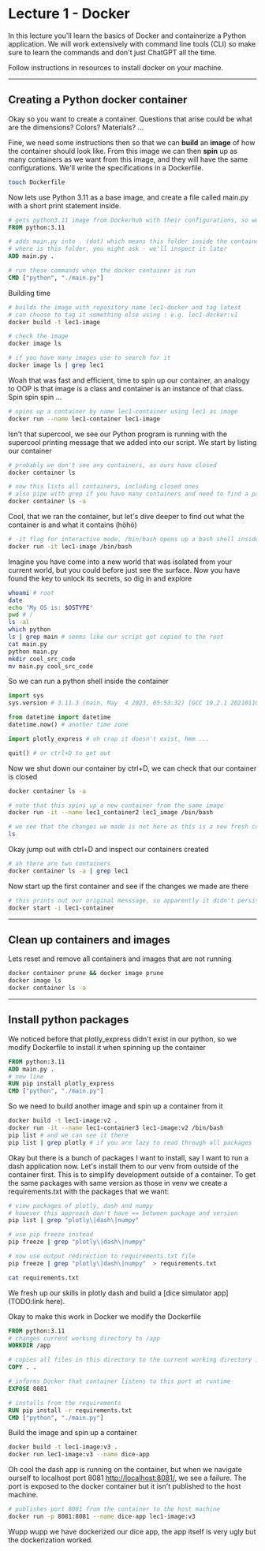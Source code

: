 # Lecture 1 - Docker 

In this lecture you'll learn the basics of Docker and containerize a Python application. We will work extensively with command line tools (CLI) so make sure to learn the commands and don't just ChatGPT all the time. 

Follow instructions in resources to install docker on your machine.

---
## Creating a Python docker container 

Okay so you want to create a container. Questions that arise could be what are the dimensions? Colors? Materials? ...

Fine, we need some instructions then so that we can **build** an **image** of how the container should look like. From this image we can then **spin** up as many containers as we want from this image, and they will have the same configurations. We'll write the specifications in a Dockerfile. 

```bash
touch Dockerfile 
```

Now lets use Python 3.11 as a base image, and create a file called main.py with a short print statement inside.  

<!-- TODO: specify Dockerfile -->
```Dockerfile
# gets python3.11 image from Dockerhub with their configurations, so we don't have to manually install Python3.11 as we do in our own machine
FROM python:3.11

# adds main.py into . (dot) which means this folder inside the container
# where is this folder, you might ask - we'll inspect it later
ADD main.py . 

# run these commands when the docker container is run
CMD ["python", "./main.py"]
```

Building time 

```bash
# builds the image with repository name lec1-docker and tag latest
# can choose to tag it something else using : e.g. lec1-docker:v1 
docker build -t lec1-image

# check the image
docker image ls 

# if you have many images use to search for it 
docker image ls | grep lec1
```

Woah that was fast and efficient, time to spin up our container, an analogy to OOP is that image is a class and container is an instance of that class. Spin spin spin ... 

```bash
# spins up a container by name lec1-container using lec1 as image
docker run --name lec1-container lec1-image
```

Isn't that supercool, we see our Python program is running with the supercool printing message that we added into our script. We start by listing our container 

```bash
# probably we don't see any containers, as ours have closed
docker container ls 

# now this lists all containers, including closed ones
# also pipe with grep if you have many containers and need to find a particular one
docker container ls -a 
```

Cool, that we ran the container, but let's dive deeper to find out what the container is and what it contains (höhö)

```bash
# -it flag for interactive mode, /bin/bash opens up a bash shell inside the container
docker run -it lec1-image /bin/bash
```

Imagine you have come into a new world that was isolated from your current world, but you could before just see the surface. Now you have found the key to unlock its secrets, so dig in and explore 

```bash 
whoami # root
date
echo "My OS is: $OSTYPE"
pwd # /
ls -al 
which python
ls | grep main # seems like our script got copied to the root
cat main.py 
python main.py 
mkdir cool_src_code
mv main.py cool_src_code
```

So we can run a python shell inside the container
```py
import sys
sys.version # 3.11.3 (main, May  4 2023, 05:53:32) [GCC 10.2.1 20210110]

from datetime import datetime 
datetime.now() # another time zone 

import plotly_express # oh crap it doesn't exist, hmm ...

quit() # or ctrl+D to get out
```

Now we shut down our container by ctrl+D, we can check that our container is closed

```bash
docker container ls -a 

# note that this spins up a new container from the same image
docker run -it --name lec1_container2 lec1_image /bin/bash

# we see that the changes we made is not here as this is a new fresh container
ls 
```

Okay jump out with ctrl+D and inspect our containers created 

```bash
# ah there are two containers 
docker container ls -a | grep lec1
```
Now start up the first container and see if the changes we made are there 

```bash
# this prints out our original messsage, so apparently it didn't persist after shutdown
docker start -i lec1-container 
```

---
## Clean up containers and images 
Lets reset and remove all containers and images that are not running

```bash
docker container prune && docker image prune 
docker image ls 
docker container ls -a
```

---
## Install python packages

We noticed before that plotly_express didn't exist in our python, so we modify Dockerfile to install it when spinning up the container 

```Dockerfile
FROM python:3.11
ADD main.py . 
# new line 
RUN pip install plotly_express
CMD ["python", "./main.py"]
```

So we need to build another image and spin up a container from it

```bash
docker build -t lec1-image:v2 . 
docker run -it --name lec1-container3 lec1-image:v2 /bin/bash
pip list # and we can see it there 
pip list | grep plotly # if you are lazy to read through all packages
```

Okay but there is a bunch of packages I want to install, say I want to run a dash application now. Let's install them to our venv from outside of the container first. This is to simplify development outside of a container. To get the same packages with same version as those in venv we create a requirements.txt with the packages that we want: 

```bash
# view packages of plotly, dash and numpy
# however this approach don't have == between package and version
pip list | grep "plotly\|dash\|numpy"

# use pip freeze instead
pip freeze | grep "plotly\|dash\|numpy"  

# now use output redirection to requirements.txt file 
pip freeze | grep "plotly\|dash\|numpy"  > requirements.txt

cat requirements.txt
```

We fresh up our skills in plotly dash and build a [dice simulator app](TODO:link here).

Okay to make this work in Docker we modify the Dockerfile

```Dockerfile
FROM python:3.11
# changes current working directory to /app
WORKDIR /app

# copies all files in this directory to the current working directory in container
COPY . .

# informs Docker that container listens to this port at runtime
EXPOSE 8081

# installs from the requirements
RUN pip install -r requirements.txt 
CMD ["python", "./main.py"]
```

Build the image and spin up a container 

```bash
docker build -t lec1-image:v3 .   
docker run lec1-image:v3 --name dice-app
```

Oh cool the dash app is running on the container, but when we navigate ourself to localhost port 8081 [http://localhost:8081/](http://localhost:8081/), we see a failure. The port is exposed to the docker container but it isn't published to the host machine. 

```bash
# publishes port 8081 from the container to the host machine 
docker run -p 8081:8081 --name dice-app lec1-image:v3
```

Wupp wupp we have dockerized our dice app, the app itself is very ugly but the dockerization worked.





